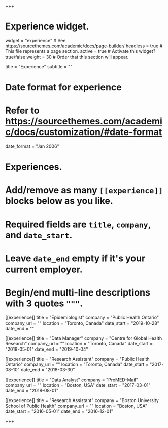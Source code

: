 +++
# Experience widget.
widget = "experience"  # See https://sourcethemes.com/academic/docs/page-builder/
headless = true  # This file represents a page section.
active = true  # Activate this widget? true/false
weight = 30  # Order that this section will appear.

title = "Experience"
subtitle = ""

# Date format for experience
#   Refer to https://sourcethemes.com/academic/docs/customization/#date-format
date_format = "Jan 2006"

# Experiences.
#   Add/remove as many `[[experience]]` blocks below as you like.
#   Required fields are `title`, `company`, and `date_start`.
#   Leave `date_end` empty if it's your current employer.
#   Begin/end multi-line descriptions with 3 quotes `"""`.
[[experience]]
  title = "Epidemiologist"
  company = "Public Health Ontario"
  company_url = ""
  location = "Toronto, Canada"
  date_start = "2019-10-28"
  date_end = ""

[[experience]]
  title = "Data Manager"
  company = "Centre for Global Health Research"
  company_url = ""
  location = "Toronto, Canada"
  date_start = "2018-05-01"
  date_end = "2019-10-04"

[[experience]]
  title = "Research Assistant"
  company = "Public Health Ontario"
  company_url = ""
  location = "Toronto, Canada"
  date_start = "2017-08-10"
  date_end = "2018-03-30"
  
[[experience]]
  title = "Data Analyst"
  company = "ProMED-Mail"
  company_url = ""
  location = "Boston, USA"
  date_start = "2017-03-01"
  date_end = "2018-08-01"

[[experience]]
  title = "Research Assistant"
  company = "Boston University School of Public Health"
  company_url = ""
  location = "Boston, USA"
  date_start = "2016-05-01"
  date_end = "2016-12-01"
  
+++
